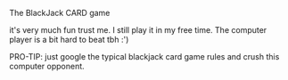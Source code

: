 The BlackJack CARD game

it's very much fun trust me. I still play it in my free time.
The computer player is a bit hard to beat tbh :') 

PRO-TIP: just google the typical blackjack card game rules and crush this computer opponent.